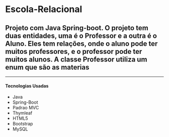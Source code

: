 # Escola-Relacional
<h2>Projeto com Java Spring-boot. O projeto tem duas entidades, uma é o Professor e a outra é o Aluno. Eles tem relações, onde o aluno pode ter muitos professores, e o professor pode ter muitos alunos. A classe Professor utiliza um enum que são as materias</h2>

<hr>

<h4>Tecnologias Usadas</h4>

- Java
- Spring-Boot
- Padrao MVC
- Thymleaf
- HTML5
- Bootstrap
- MySQL
